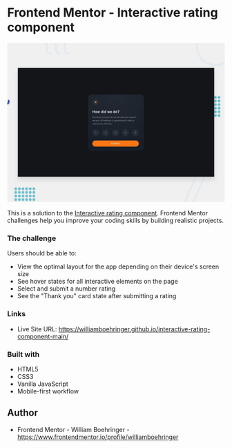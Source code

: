 # Frontend Mentor - Interactive rating component

![Design preview for the Interactive rating component coding challenge](./design/desktop-preview.jpg)

This is a solution to the [Interactive rating component](https://www.frontendmentor.io/challenges/interactive-rating-component-koxpeBUmI). Frontend Mentor challenges help you improve your coding skills by building realistic projects.

### The challenge

Users should be able to:

- View the optimal layout for the app depending on their device's screen size
- See hover states for all interactive elements on the page
- Select and submit a number rating
- See the "Thank you" card state after submitting a rating

### Links

- Live Site URL: https://williamboehringer.github.io/interactive-rating-component-main/

### Built with

- HTML5
- CSS3
- Vanilla JavaScript
- Mobile-first workflow

## Author

- Frontend Mentor - William Boehringer - https://www.frontendmentor.io/profile/williamboehringer
